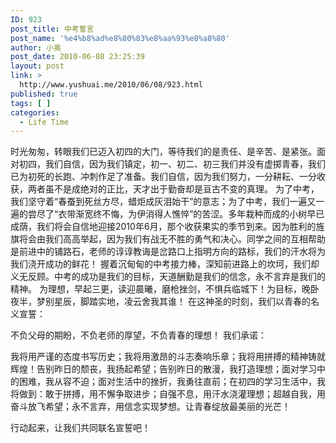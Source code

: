 ```yaml
---
ID: 923
post_title: 中考誓言
post_name: '%e4%b8%ad%e8%80%83%e8%aa%93%e8%a8%80'
author: 小奥
post_date: 2010-06-08 23:25:39
layout: post
link: >
  http://www.yushuai.me/2010/06/08/923.html
published: true
tags: [ ]
categories:
  - Life Time
---
```

时光匆匆，转眼我们已迈入初四的大门，等待我们的是责任、是辛苦、是紧张。面对初四，我们自信，因为我们镇定，初一、初二、初三我们并没有虚掷青春，我们已为初死的长跑、冲刺作足了准备。我们自信，因为我们努力，一分耕耘、一分收获，两者虽不是成绝对的正比，天才出于勤奋却是亘古不变的真理。<!--more-->
为了中考，我们坚守着“春蚕到死丝方尽，蜡炬成灰泪始干”的意志；为了中考，我们一遍又一遍的尝尽了“衣带渐宽终不悔，为伊消得人憔悴”的苦涩。多年栽种而成的小树早已成荫，我们将会自信地迎接2010年6月，那个收获果实的季节到来。因为胜利的旌旗将会由我们高高举起，因为我们有战无不胜的勇气和决心。同学之间的互相帮助是前进中的铺路石，老师的谆谆教诲是岔路口上指明方向的路标，我们的汗水将为我们浇开成功的鲜花！
握着沉甸甸的中考接力棒，深知前进路上的坎坷，我们却义无反顾。中考的成功是我们的目标，天道酬勤是我们的信念，永不言弃是我们的精神。
为理想，早起三更，读迎晨曦，磨枪挫剑，不惧兵临城下！为目标，晚卧夜半，梦别星辰，脚踏实地，凌云舍我其谁！
在这神圣的时刻，我们以青春的名义宣誓：

不负父母的期盼，不负老师的厚望，不负青春的理想！
我们承诺：

我将用严谨的态度书写历史；我将用激昂的斗志奏响乐章；我将用拼搏的精神铸就辉煌！告别昨日的颓丧，我扬起希望；告别昨日的散漫，我打造理想；面对学习中的困难，我从容不迫；面对生活中的挫折，我勇往直前；在初四的学习生活中，我将做到：敢于拼搏，用不懈争取进步；自强不息，用汗水浇灌理想；超越自我，用奋斗放飞希望；永不言弃，用信念实现梦想。让青春绽放最美丽的光芒！

行动起来，让我们共同联名宣誓吧！